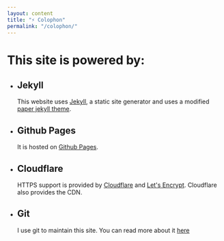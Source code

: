 ```yaml
---
layout: content
title: "⚡ Colophon"
permalink: "/colophon/"
---
```

# This site is powered by:

- ## Jekyll

	This website uses [Jekyll](http://jekyll.rb), a static site generator and uses a modified [paper jekyll theme](https://github.com/mkchoi212/paper-jekyll-theme).


- ## Github Pages

	It is hosted on [Github Pages](https://pages.github.com/).

- ## Cloudflare

	HTTPS support is provided by [Cloudflare](https://www.cloudflare.com/) and [Let's Encrypt](https://letsencrypt.org/). Cloudflare also provides the CDN.

- ## Git

	I use git to maintain this site. You can read more about it [here](/git-init)

